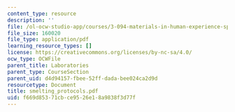 ```yaml
---
content_type: resource
description: ''
file: /ol-ocw-studio-app/courses/3-094-materials-in-human-experience-spring-2004/f669d85371cbce9526e18a9838f3d77f_smelting_protocols.pdf
file_size: 160020
file_type: application/pdf
learning_resource_types: []
license: https://creativecommons.org/licenses/by-nc-sa/4.0/
ocw_type: OCWFile
parent_title: Laboratories
parent_type: CourseSection
parent_uid: d4d94157-fbee-52ff-dada-bee024ca2d9d
resourcetype: Document
title: smelting_protocols.pdf
uid: f669d853-71cb-ce95-26e1-8a9838f3d77f
---
```

